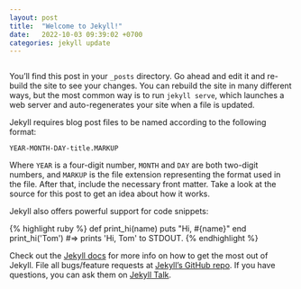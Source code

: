 ```yaml
---
layout: post
title:  "Welcome to Jekyll!"
date:   2022-10-03 09:39:02 +0700
categories: jekyll update
---
```




<pre id="show-json-from-git"></pre>

<script>
var url = 'https://raw.githubusercontent.com/gemarkode/hacktoberfest/main/C%2B%2B/.gitignore';
fetch(url)
.then(res => res.text())
.then((out) => {
  document.getElementById("show-json-from-git").innerText = out
})
.catch(err => { throw err });
</script>
  <link rel="stylesheet" href="https://cdnjs.cloudflare.com/ajax/libs/highlight.js/11.6.0/styles/monokai-sublime.min.css">
  <script src="https://cdn.jsdelivr.net/gh/highlightjs/cdn-release@11.2.0/build/highlight.min.js"></script>
  <script>hljs.highlightAll();</script>
  
You’ll find this post in your `_posts` directory. Go ahead and edit it and re-build the site to see your changes. You can rebuild the site in many different ways, but the most common way is to run `jekyll serve`, which launches a web server and auto-regenerates your site when a file is updated.

Jekyll requires blog post files to be named according to the following format:

`YEAR-MONTH-DAY-title.MARKUP`

Where `YEAR` is a four-digit number, `MONTH` and `DAY` are both two-digit numbers, and `MARKUP` is the file extension representing the format used in the file. After that, include the necessary front matter. Take a look at the source for this post to get an idea about how it works.

Jekyll also offers powerful support for code snippets:

{% highlight ruby %}
def print_hi(name)
  puts "Hi, #{name}"
end
print_hi('Tom')
#=> prints 'Hi, Tom' to STDOUT.
{% endhighlight %}

Check out the [Jekyll docs][jekyll-docs] for more info on how to get the most out of Jekyll. File all bugs/feature requests at [Jekyll’s GitHub repo][jekyll-gh]. If you have questions, you can ask them on [Jekyll Talk][jekyll-talk].

[jekyll-docs]: https://jekyllrb.com/docs/home
[jekyll-gh]:   https://github.com/jekyll/jekyll
[jekyll-talk]: https://talk.jekyllrb.com/
